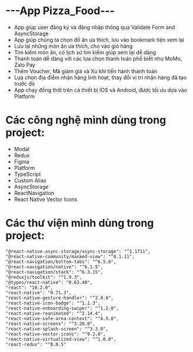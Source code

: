# ---App Pizza_Food---

- App giúp user đăng ký và đăng nhập thông qua Validate Form and AsyncStorage
- App giúp chúng ta chọn đồ ăn ưa thích, lưu vào bookmark tiện xem lại
- Lưu lại những món ăn ưa thích, cho vào giỏ hàng
- Tìm kiếm món ăn, có lịch sử tìm kiếm giúp xem lại dễ dàng
- Thanh toán dễ dàng với các lựa chọn thanh toán phổ biết như MoMo, Zalo Pay
- Thêm Voucher, Mã giảm giá và Xu khi tiến hành thanh toán
- Lựa chọn địa điểm nhận hàng linh hoạt, thay đổi vị trí nhận hàng đã tạo trước đó
- App chạy đồng thời trên cả thiết bị IOS và Android, được tối ưu dựa vào Platform

# Các công nghệ mình dùng trong project:

- Modal
- Redux
- Figma
- Platform
- TypeScript
- Custom Alias
- AsyncStorage
- ReactNavigation
- React Native Vector Icons

# Các thư viện mình dùng trong project:

    "@react-native-async-storage/async-storage": "^1.1711",
    "@react-native-community/masked-view": "^0.1.11",
    "@react-navigation/bottom-tabs": "^6.5.6",
    "@react-navigation/native": "^6.1.5",
    "@react-navigation/stack": "^6.3.15",
    "@reduxjs/toolkit": "^1.9.3",
    "@types/react-native": "0.63.40",
    "react": "18.2.0",
    "react-native": "0.71.3",
    "react-native-gesture-handler": "^2.9.0",
    "react-native-icon-badge": "^1.1.3",
    "react-native-onboarding-swiper": "^1.2.0",
    "react-native-reanimated": "^2.14.4",
    "react-native-safe-area-context": "^4.5.0",
    "react-native-screens": "^3.20.0",
    "react-native-splash-screen": "^3.3.0",
    "react-native-vector-icons": "^9.2.0",
    "react-native-virtualized-view": "^1.0.0",
    "react-redux": "^8.0.5"
